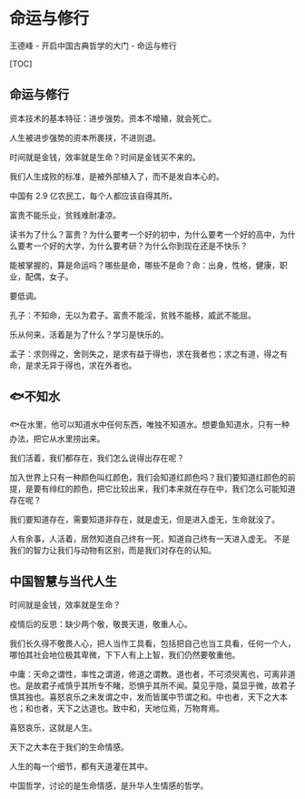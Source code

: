 # 命运与修行

王德峰 - 开启中国古典哲学的大门 - 命运与修行

[TOC]

## 命运与修行

资本技术的基本特征：进步强势。资本不增殖，就会死亡。

人生被进步强势的资本所裹挟，不进则退。

时间就是金钱，效率就是生命？时间是金钱买不来的。

我们人生成败的标准，是被外部植入了，而不是发自本心的。

中国有 2.9 亿农民工，每个人都应该自得其所。

富贵不能乐业，贫贱难耐凄凉。

读书为了什么？富贵？为什么要考一个好的初中，为什么要考一个好的高中，为什么要考一个好的大学，为什么要考研？为什么你到现在还是不快乐？

能被掌握的，算是命运吗？哪些是命，哪些不是命？命：出身，性格，健康，职业，配偶，女子。

要低调。

孔子：不知命，无以为君子。富贵不能淫，贫贱不能移，威武不能屈。

乐从何来，活着是为了什么？学习是快乐的。

孟子：求则得之，舍则失之，是求有益于得也，求在我者也；求之有道，得之有命，是求无异于得也，求在外者也。



## 🐟不知水

🐟在水里，他可以知道水中任何东西，唯独不知道水。想要鱼知道水，只有一种办法，把它从水里捞出来。

我们活着，我们都存在，我们怎么说得出存在呢？

加入世界上只有一种颜色叫红颜色，我们会知道红颜色吗？我们要知道红颜色的前提，是要有绯红的颜色，把它比较出来，我们本来就在存在中，我们怎么可能知道存在呢？

我们要知道存在，需要知道非存在，就是虚无，但是进入虚无，生命就没了。

人有余事，人活着，居然知道自己终有一死，知道自己终有一天进入虚无。 不是我们的智力让我们与动物有区别，而是我们对存在的认知。



## 中国智慧与当代人生

时间就是金钱，效率就是生命？

疫情后的反思：缺少两个敬，敬畏天道，敬重人心。

我们长久得不敬畏人心，把人当作工具看，包括把自己也当工具看，任何一个人，哪怕其社会地位极其卑微，下下人有上上智，我们仍然要敬重他。

中庸：天命之谓性，率性之谓道，修道之谓教。道也者，不可须臾离也，可离非道也。是故君子戒慎乎其所专不睹，恐惧乎其所不闻。莫见乎隐，莫显乎微，故君子慎其独也。喜怒哀乐之未发谓之中，发而皆属中节谓之和。中也者，天下之大本也；和也者，天下之达道也。致中和，天地位焉，万物育焉。

喜怒哀乐，这就是人生。

天下之大本在于我们的生命情感。

人生的每一个细节，都有天道灌在其中。

中国哲学，讨论的是生命情感，是升华人生情感的哲学。